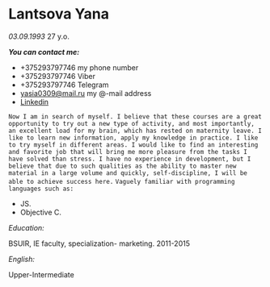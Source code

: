 # Lantsova Yana
 [](/Users/egorlancov/Downloads/uOVIvO265tQ.jpg)

*03.09.1993* 27 y.o.

***You can contact me:***
 - +375293797746 my phone number
- +375293797746 Viber
 - +375293797746 Telegram
- yasia0309@mail.ru my @-mail address
 - [Linkedin](https://www.linkedin.com/in/yana-lantsova-0b9501b3)

```Now I am in search of myself. I believe that these courses are a great opportunity to try out a new type of activity, and most importantly, an excellent load for my brain, which has rested on maternity leave. I like to learn new information, apply my knowledge in practice. I like to try myself in different areas. I would like to find an interesting and favorite job that will bring me more pleasure from the tasks I have solved than stress. I have no experience in development, but I believe that due to such qualities as the ability to master new material in a large volume and quickly, self-discipline, I will be able to achieve success here.```
`Vaguely familiar with programming languages such as:`
- JS.
-  Objective C.

*Education:*

BSUIR, IE faculty, specialization- marketing.
2011-2015

*English:*

Upper-Intermediate
